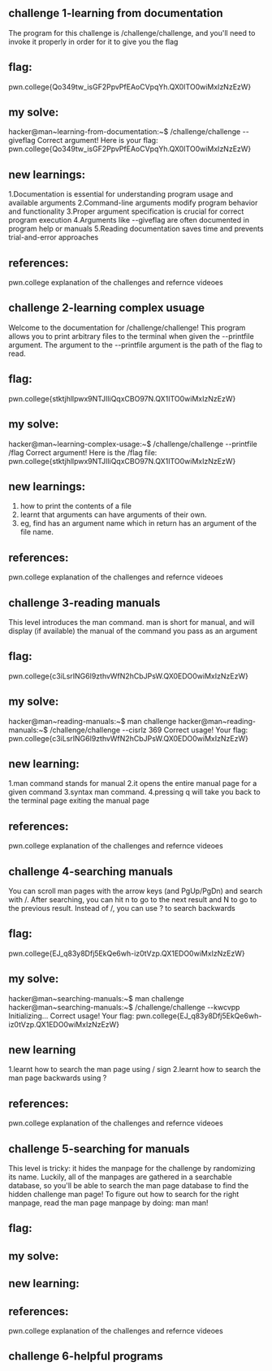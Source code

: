## challenge 1-learning from documentation
The program for this challenge is /challenge/challenge, and you'll need to invoke it properly in order for it to give you the flag
## flag:
pwn.college{Qo349tw_isGF2PpvPfEAoCVpqYh.QX0ITO0wiMxIzNzEzW}
## my solve:
hacker@man~learning-from-documentation:~$ /challenge/challenge --giveflag
Correct argument! Here is your flag:
pwn.college{Qo349tw_isGF2PpvPfEAoCVpqYh.QX0ITO0wiMxIzNzEzW}
## new learnings:
1.Documentation is essential for understanding program usage and available arguments
2.Command-line arguments modify program behavior and functionality
3.Proper argument specification is crucial for correct program execution
4.Arguments like --giveflag are often documented in program help or manuals
5.Reading documentation saves time and prevents trial-and-error approaches
## references:
pwn.college explanation of the challenges and refernce videoes 

## challenge 2-learning complex usuage
Welcome to the documentation for /challenge/challenge! This program allows you to print arbitrary files to the terminal when given the --printfile argument. The argument to the --printfile argument is the path of the flag to read.
## flag:
pwn.college{stktjhllpwx9NTJIliQqxCBO97N.QX1ITO0wiMxIzNzEzW}
## my solve:
hacker@man~learning-complex-usage:~$ /challenge/challenge --printfile /flag
Correct argument! Here is the /flag file:
pwn.college{stktjhllpwx9NTJIliQqxCBO97N.QX1ITO0wiMxIzNzEzW}
## new learnings:
1. how to print the contents of a file
2. learnt that arguments can have arguments of their own.
3. eg, find has an argument name which in return has an argument of the file name.
## references:
pwn.college explanation of the challenges and refernce videoes 

## challenge 3-reading manuals
This level introduces the man command. man is short for manual, and will display (if available) the manual of the command you pass as an argument
## flag:
 pwn.college{c3iLsrING6l9zthvWfN2hCbJPsW.QX0EDO0wiMxIzNzEzW}
 ## my solve:
hacker@man~reading-manuals:~$ man challenge
hacker@man~reading-manuals:~$ /challenge/challenge --cisrlz 369
Correct usage! Your flag: pwn.college{c3iLsrING6l9zthvWfN2hCbJPsW.QX0EDO0wiMxIzNzEzW}
## new learning:
1.man command stands for manual
2.it opens the entire manual page for a given command
3.syntax man command.
4.pressing q will take you back to the terminal page exiting the manual page
## references:
pwn.college explanation of the challenges and refernce videoes

## challenge 4-searching manuals
You can scroll man pages with the arrow keys (and PgUp/PgDn) and search with /. After searching, you can hit n to go to the next result and N to go to the previous result. Instead of /, you can use ? to search backwards
## flag:
pwn.college{EJ_q83y8Dfj5EkQe6wh-iz0tVzp.QX1EDO0wiMxIzNzEzW}
## my solve:
hacker@man~searching-manuals:~$ man challenge
hacker@man~searching-manuals:~$ /challenge/challenge --kwcvpp
Initializing...
Correct usage! Your flag: pwn.college{EJ_q83y8Dfj5EkQe6wh-iz0tVzp.QX1EDO0wiMxIzNzEzW}
## new learning
1.learnt how to search the man page using / sign
2.learnt how to search the man page backwards using ?
## references:
pwn.college explanation of the challenges and refernce videoes

## challenge 5-searching for manuals
This level is tricky: it hides the manpage for the challenge by randomizing its name. Luckily, all of the manpages are gathered in a searchable database, so you'll be able to search the man page database to find the hidden challenge man page! To figure out how to search for the right manpage, read the man page manpage by doing: man man!
## flag:

## my solve:

## new learning:

## references:
pwn.college explanation of the challenges and refernce videoes

## challenge 6-helpful programs







